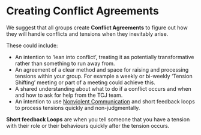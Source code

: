 # Creating Conflict Agreements

We suggest that all groups create **Conflict Agreements** to figure out how they will handle conflicts and tensions when they inevitably arise. 

These could include: 

* An intention to ‘lean into conflict’, treating it as potentially transformative rather than something to run away from. 
* An agreement of a clear method and space for raising and processing tensions within your group. For example a weekly or bi-weekly ‘Tension Shifting’ meeting or part of a meeting could achieve this. 
* A shared understanding about what to do if a conflict occurs and when and how to ask for help from the TCJ team. 
* An intention to use [Nonviolent Communication](../../sos/toolkit/communication/nonviolent-communication.md) and short feedback loops to process tensions quickly and non-judgmentally. 

**Short feedback Loops** are when you tell someone that you have a tension with their role or their behaviours quickly after the tension occurs.



